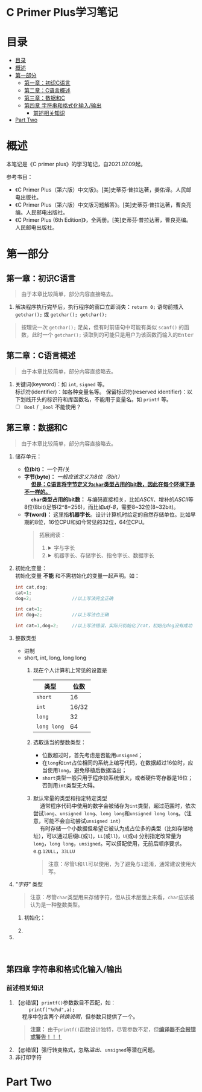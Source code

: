 <!-- C Primer Plus学习笔记 -->
<!-- omit in TOC -->
# C Primer Plus学习笔记


# 目录
- [目录](#目录)
- [概述](#概述)
- [第一部分](#第一部分)
  - [第一章：初识C语言](#第一章初识c语言)
  - [第二章：C语言概述](#第二章c语言概述)
  - [第三章：数据和C](#第三章数据和c)
  - [第四章 字符串和格式化输入/输出](#第四章-字符串和格式化输入输出)
    - [前述相关知识](#前述相关知识)
- [Part Two](#part-two)


# 概述
本笔记是《C primer plus》的学习笔记，自2021.07.09起。  

参考书目：
- 《C Primer Plus（第六版）中文版》。\[美\]史蒂芬·普拉达著，姜佑译。人民邮电出版社。
- 《C Primer Plus（第六版）中文版习题解答》。\[美\]史蒂芬·普拉达著，曹良亮编。人民邮电出版社。
- 《C Primer Plus (6th Edition)》，全两册。\[美\]史蒂芬·普拉达著，曹良亮编。人民邮电出版社。

# 第一部分

## 第一章：初识C语言
> 由于本章比较简单，部分内容直接略去。  
1. 解决程序执行完毕后，执行程序的窗口立即消失：`return 0;` 语句前插入 `getchar();` 或 `getchar(); getchar();` 
> 按理说一次 `getchar();` 足矣，但有时前语句中可能有类似 `scanf()` 的函数，此时一个 `getchar();` 读取到的可能只是用户为该函数而输入的<kbd>Enter</kbd>

## 第二章：C语言概述
> 由于本章比较简单，部分内容直接略去。  
1. 关键词(keyword)：如 `int`, `signed` 等。  
  标识符(identifier)：如各种变量名等。 
  保留标识符(reserved identifier)：以下划线开头的标识符和库函数名，不能用于变量名。如 `printf` 等。 
    - [ ] `Bool` / `_Bool` 不能使用？

## 第三章：数据和C
> 由于本章比较简单，部分内容直接略去。  
1. 储存单元：  
    - **位(bit)：** 一个开/关
    - **字节(byte)：** *一般应该定义为8位（8bit）*  
      &emsp; <u>**但是：C语言将字节定义为`char`类型占用的bit数，因此在每个环境下是不一样的。**</u>  
      &emsp; **`char`类型占用的bit数：** 与编码直接相关，比如*ASCII*、增补的*ASCII*等8位\(8bit\)足够\(2\^8=256\)，而比如*utf-8*，需要8\~32位(8\~32bit)。  
    - **字(word)：** 这里指**机器字长**。设计计算机时给定的自然存储单位。比如早期的8位，16位CPU和如今常见的32位，64位CPU。
      > 拓展阅读：
      >   1. <details><summary>字与字长</summary>
      >      &emsp;<strong>字(Word)：</strong>在计算机中作为一个整体被存取、传送、处理的一组二进制数。<br/>
      >      &emsp;<strong>字长(Word Size)：</strong>字所占的比特数。<br/>
      >      &emsp;<strong>例如：</strong>8位的操作系统，<i>字长</i>是8位，<code>01010101</code>可以是该操作系统的一个<i>字</i>。
      >      </details>
      >   2. <details>
      >      <summary>机器字长、存储字长、指令字长、数据字长</summary>
      >      &emsp;<strong>机器字长：</strong>CPU一次能处理数据的位数，通常与CPU的寄存器位数有关。<br/>
      >      &emsp;<strong>存储字长：</strong>存储器中一个存储单元(存储地址)所存储的二进制代码的位数，即存储器中的MDR的位数。<br/>
      >      &emsp;<strong>指令字长：</strong>计算机指令字的位数。<br/>
      >      &emsp;<strong>数据字长：</strong>一段数据存储所占用的位数。<br/>
      >      &emsp;&emsp;<i>注：</i><br/>  
      >      &emsp;&emsp;&emsp;1. 通常早期计算机：存储字长=指令字长=数据字长。故访问一次便可取一条指令或一个数据，随着计算机应用范围的不断扩大，三者可能各不相同，但它们必须是字节的整数倍。<br/>
      >      &emsp;&emsp;&emsp;2. 冯诺依曼机中，指令和数据同等重要，都存放在存储器中，并可按地址寻访。<br/>
      >      &emsp;&emsp;&emsp;3. 为了适应不同的要求及协调运算精度和硬件造价间的关系，大多数计算机均支持变字长运算，即机内可实现半字长、全字长（或单字长）和双倍字长运算。
      >      </details>
  1. 初始化变量：  
      初始化变量 **不能** 和不需初始化的变量一起声明。如：
      ```C
      int cat,dog;
      cat=1;
      dog=2;               //以上写法完全正确

      int cat=1;
      int dog=2;           //以上写法也正确

      int cat=1,dog=2;     //以上写法错误，实际只初始化了cat，初始化dog没有成功
      ```
  3. 整数类型
      - 进制
      - short, int, long, long long 
        1. 现在个人计算机上常见的设置是
         
            类型|位数
            ---|---
            `short`|16
            `int`|16/32
            `long`|32
            `long long`|64
        3. 选取适当的整数类型：
           - 位数超过时，首先考虑是否能用`unsigned`；
           - 在`long`和`int`占位相同的系统上编写代码，在数据超过16位时，应当使用`long`，避免移植后数据溢出；
           - `short`类型一般只用于程序较系统很大，或者硬件寄存器是16位；否则用`int`类型无大碍。
        1. 默认常量的类型和指定特定类型  
            &emsp; 通常程序代码中使用的数字会被储存为`int`类型，超过范围时，依次尝试`long`、`unsigned long`、`long long`和`unsigned long long`。（注意，可能不会自动尝试`unsigned int`）  
            &emsp; 有时存储一个小数据但希望它被认为成占位多的类型（比如存储地址），可以通过后缀`L`(或`l`)，`LL`(或`ll`)，`U`(或`u`) 分别指定改常量为`long`，`long long`，`unsigned`。可以搭配使用，无前后顺序要求。e.g.`12ULL`，`33LLU`
            > 注意：尽管`l`和`ll`可以使用，为了避免与`1`混淆，通常建议使用大写。
  4. *"字符"* 类型
      > 注意：尽管`char`类型用来存储字符，但从技术层面上来看，`char`应该被认为是一种整数类型。
      
      1. 初始化：  
          &emsp;  
      3. 
  5. 
      

 <br/>

 ## 第四章 字符串和格式化输入/输出

 ### 前述相关知识
 1. 【@错误】`printf()`参数数目不匹配，如：  
      &emsp; &emsp; `printf("%d%d",a);`  
      &emsp; 程序中包含两个*转换说明*，但参数只提供了一个。
      > **注意：** 由于`printf()`函数设计独特，尽管参数不足，但<u>**编译器不会报错或警告！！！**</u>
 3. 【@错误】强行转变格式，忽略*溢出*、`unsigned`等潜在问题。
 4. 非打印字符



# Part Two



